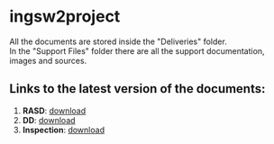 # ingsw2project
All the documents are stored inside the "Deliveries" folder.  
In the "Support Files" folder there are all the support documentation, images and sources.

## Links to the latest version of the documents:

1. **RASD**: [download](https://github.com/Maiux92/ingsw2project/tree/master/Deliveries/RASD_v3.pdf)  
1. **DD**: [download](https://github.com/Maiux92/ingsw2project/tree/master/Deliveries/DD_v2.pdf)  
1. **Inspection**: [download](https://github.com/Maiux92/ingsw2project/tree/master/Deliveries/CodeInspection.pdf)